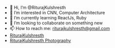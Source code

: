 - 👋 Hi, I’m @RiturajKulshresth
- 👀 I’m interested in CNN, Computer Architecture
- 🌱 I’m currently learning ReactJs, Ruby
- 💞️ I’m looking to collaborate on something new
- 📫 How to reach me: riturajkulshresth@gmail.com
- [RiturajKulshresth](https://riturajkulshresth.vercel.app/)
- [RiturajKulshresth Photography](https://riturajkulshresth-photography.vercel.app/)

<!---
RiturajKulshresth/RiturajKulshresth is a ✨ special ✨ repository because its `README.md` (this file) appears on your GitHub profile.
You can click the Preview link to take a look at your changes.
--->
